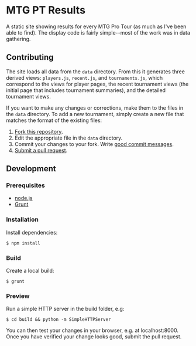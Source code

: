 # MTG PT Results

A static site showing results for every MTG Pro Tour (as much as I've been able to find). The display code is fairly simple--most of the work was in data gathering.

## Contributing

The site loads all data from the `data` directory. From this it
generates three derived views: `players.js`, `recent.js`, and `tournaments.js`, which correspond to
the views for player pages, the recent tournament views (the initial page
that includes tournament summaries), and the detailed tournament views.

If you want to make any changes or corrections, make them to the files in the `data` directory. To add a new tournament, simply create a new file that matches the format of the existing files:

1. [Fork this repository](https://help.github.com/articles/fork-a-repo/).
2. Edit the appropriate file in the `data` directory.
3. Commit your changes to your fork. Write [good commit messages](https://github.com/erlang/otp/wiki/writing-good-commit-messages).
4. [Submit a pull request](https://help.github.com/articles/using-pull-requests/).

## Development

### Prerequisites

* [node.js](https://nodejs.org/en/)
* [Grunt](http://gruntjs.com/getting-started)

### Installation

Install dependencies:

    $ npm install

### Build

Create a local build:

    $ grunt

### Preview

Run a simple HTTP server in the build folder, e.g:

    $ cd build && python -m SimpleHTTPServer

You can then test your changes in your browser, e.g. at localhost:8000. Once you
have verified your change looks good, submit the pull request.
